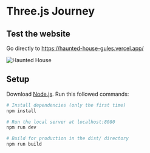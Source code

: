 # Three.js Journey

## Test the website

Go directly to https://haunted-house-gules.vercel.app/

![Haunted House](https://cdn.discordapp.com/attachments/1113127213118791730/1115629654779383818/Capture_decran_2023-06-06_a_15.13.35.png)

## Setup
Download [Node.js](https://nodejs.org/en/download/).
Run this followed commands:

``` bash
# Install dependencies (only the first time)
npm install

# Run the local server at localhost:8080
npm run dev

# Build for production in the dist/ directory
npm run build
```
